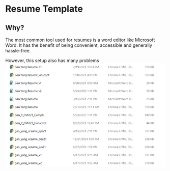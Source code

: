 # Resume Template

## Why?
The most common tool used for resumes is a word editor like Microsoft Word. It has the benefit of being convenient, accessible and generally hassle-free. 

However, this setup also has many problems
![Alt text](res/msword_problems.png?raw=true "Title")
